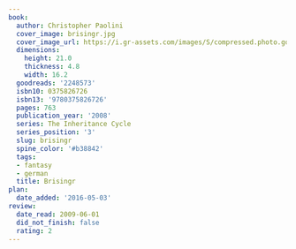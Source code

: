 ```yaml
---
book:
  author: Christopher Paolini
  cover_image: brisingr.jpg
  cover_image_url: https://i.gr-assets.com/images/S/compressed.photo.goodreads.com/books/1391443970l/2248573.jpg
  dimensions:
    height: 21.0
    thickness: 4.8
    width: 16.2
  goodreads: '2248573'
  isbn10: 0375826726
  isbn13: '9780375826726'
  pages: 763
  publication_year: '2008'
  series: The Inheritance Cycle
  series_position: '3'
  slug: brisingr
  spine_color: '#b38842'
  tags:
  - fantasy
  - german
  title: Brisingr
plan:
  date_added: '2016-05-03'
review:
  date_read: 2009-06-01
  did_not_finish: false
  rating: 2
---
```

